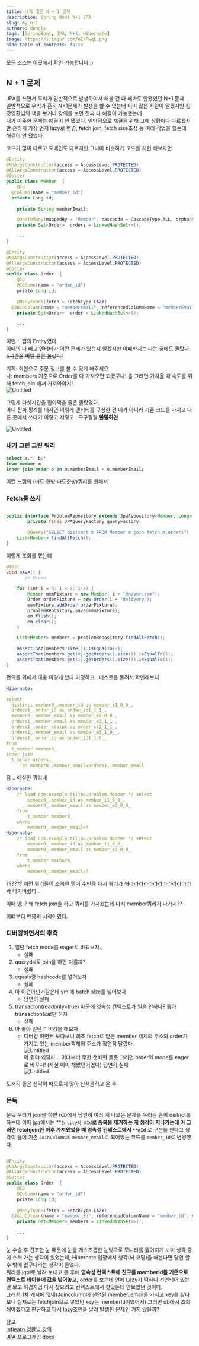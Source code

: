 ```yaml
---
title: 내가 겪은 N + 1 문제
description: Spring Boot N+1 JPA 
slug: my_n+1
authors: dongle  
tags: [SpringBoot, JPA, N+1, Hibernate]
image: https://i.imgur.com/mErPwqL.png
hide_table_of_contents: false
---
```


[모든 소스는 이곳](https://github.com/sk1737030/til/tree/master/til-jpa)에서 확인 가능합니다 :)

## N + 1 문제
JPA를 쓰면서 우리가 일반적으로 발생하여서 해볼 건 다 해봐도 안됐었던 N+1 문제  
일반적으로 우리가 흔히 N+1문제가 발생을 할 수 있는데 이미 많은 사람이 알겠지만 킹갓영환님의 책을 보거나 강의를 보면 진짜 다 해결이 가능했는데  
내가 마주한 문제는 해결이 안 됐었다. 일반적으로 해결을 위해 그에 상황마다 다르겠지만 흔하게 가장 먼저 lazy로 변경, fetch join, fetch size조정 등 여러 작업을 했는데  
해결이 안 됐었다.


코드가 많이 다르고 도메인도 다르지만 그나마 비슷하게 코드를 재현 해보자면

<!--truncate-->

```java
@Entity
@NoArgsConstructor(access = AccessLevel.PROTECTED)
@AllArgsConstructor(access = AccessLevel.PROTECTED)
@Getter
public class Member  {
	@Id
  @Column(name = "member_id")
  private Long id;
	
	private String memberEmail;

	@OneToMany(mappedBy = "Member", cascacde = CascadeType.ALL, orphanRemoval = true)
	private	Set<Order>	orders = LinkedHashSet<>();

	...
}

@Entity
@NoArgsConstructor(access = AccessLevel.PROTECTED)
@AllArgsConstructor(access = AccessLevel.PROTECTED)
@Getter
public class Order  {
	@ID
	@Column(name = "order_id")
	priate Long id;
	
	@ManyToOne(fetch = FetchType.LAZY)
  @JoinColumn(name = "memberEmail", referencedColumnName = "memberEmail", nullable = false, updatable = false)
	private	Set<Order>	order = LinkedHashSet<>();

	...
}

```

이런 느낌의 Entity였다.  
이때의 나 빼고 엔티티가 어떤 문제가 있는지 알겠지만 이때까지는 나는 꿈에도 몰랐다. ~~5시간을 버릴 줄은 몰랐다!~~  

기획: 회원으로 주문 정보를 볼 수 있게 해주세요  
나: members 기준으로 Order를 다 가져오면 되겠구나! 음 그러면 가져올 때 속도를 위해 fetch join 해서 가져와야지!    
![Untitled](./2022-05-28/Untitled.png)

그렇게 다섯시간을 잡아먹을 줄은 몰랐었다.    
아니 진짜 핑계를 대자면 이렇게 엔티티를 구성한 건 내가 아니라 기존 코드를 가지고 다른 곳에서 쓰다가 이렇고 저렇고.. 구구절절 ~~**할말하안**~~

![Untitled](./2022-05-28/Untitled%201.png)

### 내가 그린 그린 쿼리

```sql
select a.*, b.*
from member m 
inner join order o on m.memberEmail = o.memberEmail;
```

이런 느낌의 (~~너도 한방 나도한방~~)쿼리를 원해서

### Fetch를 쓰자

```java

public interface ProblemRepository extends JpaRepository<Member, Long> {
		private final JPAQueryFactory queryFactory;

		@Query("SELECT distinct m FROM Member m join fetch m.orders")
    List<Member> findAllFetch();
}
```

이렇게 조회를 했는데 

```java
@Test
void save() {
	   // Given

    for (int i = 0; i < 2; i++) {
        Member memFixture = new Member( i + "@naver.com");
        Order orderFixture = new Order(i + "delivery");
        memFixture.addOrder(orderFixture);
        problemRepository.save(memFixture);
        em.flush();
        em.clear();
    }

    List<Member> members = problemRepository.findAllFetch();

    assertThat(members.size()).isEqualTo(2);
    assertThat(members.get(0).getOrders().size()).isEqualTo(1);
    assertThat(members.get(1).getOrders().size()).isEqualTo(1);
}
```

편의를 위해서 대충 이렇게 했다 가정하고..  테스트를 돌려서 확인해보니  

```yaml
Hibernate: 

select
  distinct member0_.member_id as member_i1_0_0_,
  orders1_.order_id as order_id1_1_1_,
  member0_.member_email as member_e2_0_0_,
  orders1_.member_email as member_e3_1_1_,
  orders1_.order_status as order_st2_1_1_,
  orders1_.member_email as member_e3_1_0__,
  orders1_.order_id as order_id1_1_0__ 
from
  t_member member0_ 
inner join
  t_order orders1_ 
      on member0_.member_email=orders1_.member_email
```

음 .. 예상한 쿼리네 

```yaml
Hibernate: 
    /* load com.example.tiljpa.problem.Member */ select
        member0_.member_id as member_i1_0_0_,
        member0_.member_email as member_e2_0_0_ 
    from
        t_member member0_ 
    where
        member0_.member_email=?
Hibernate: 
    /* load com.example.tiljpa.problem.Member */ select
        member0_.member_id as member_i1_0_0_,
        member0_.member_email as member_e2_0_0_ 
    from
        t_member member0_ 
    where
        member0_.member_email=?
```

?????? 이런 쿼리들이 조회한 멤버 수만큼 다시 쿼리가 쫘라라라라라라라라라라라라라락 나가버렸다..

이때 엥..? 왜 fetch join을 하고 쿼리를 가져왔는데 다시 member쿼리가 나가지?? 

이떄부터 멘붕의 시작이였다.

### 디버깅하면서의 추측

1. 일단 fetch mode를 eager로 바꿔보자.. 
    - 실패
2. querydsl로 join을 하면 다를까? 
    - 실패
3. equals랑 hashcode를 넣어보자
    - 실패
4. 아 이건아닌거같은데 yml에 batch size를 넣어보자 
    - 당연히 실패
5. transacton(readonly=true) 때문에 영속성 컨텍스트가 일을 안하나? 좋아 transaction으로만 하자 
    - 실패
6. 아 좋아 일단 디버깅을 해보자 
    - 디버깅 하면서 보다보니 최초 fetch로 받은 member 객체의 주소와 order가 가지고 있는 member객체의 주소가 확연히 달랐다.  
    ![Untitled](./2022-05-28/Untitled%202.png)          
어 뭐야 왜달라... 이떄부터 무한 챗바퀴 돌듯 그러면 order의 mode를 eager로 바꾸자! (사실 이미 해봤던거였다) 당연히 실패  
![Untitled](./2022-05-28/Untitled%203.png)

도저히 좋은 생각이 떠오르지 않아 산책을하고 온 후 

### 문득

문득 우리가 join을 하면 rdb에서 당연히 여러 개 나오는 문제를 우리는 흔히 distnct를 하는데 이때 jpa에서는 **`Entity의 @Id`**로 중복을 제거하는 게 생각이 지나가는데 아 그러면 **fetchjoin**한 이후 가져왔었을 때 영속성 컨테스트에서 `**@Id`** 로 구분을 한다고 생각이 들어 기존 `JoinColumn에 member_email`로 되어있는 코드를 `member_id`로 변경했다. 

```java

@Entity
@NoArgsConstructor(access = AccessLevel.PROTECTED)
@AllArgsConstructor(access = AccessLevel.PROTECTED)
@Getter
public class Order  {
	@ID
	@Column(name = "order_id")
	priate Long id;
	
	@ManyToOne(fetch = FetchType.LAZY)
  @JoinColumn(name = "member_id", referencedColumnName = "member_id", nullable = false, updatable = false)
	private	Set<Member> members = LinkedHashSet<>();

	...
}

```

눈 수술 후 건조한 눈 때문에 눈을 개스츠름한 눈빛으로 모니터를 뚫어지게 보며 생각 중에 스쳐 가는 생각이 있었는데, Hibernate 입장에서 생각(뇌 코딩)을 해본다면 당연 할 수 밖에 없구나라는 생각이 들었다.  
쿼리를 jqpl로 날려 보내고 온 후에 **영속성 컨텍스트에 친구를 memberId를 기준으로 컨텍스트 테이블에 값을 넣어놓고,** order를 보는데 안에 Lazy가 떡하니 선언되어 있는 걸 보고 허겁지겁 다시 찾으려고 컨텍스트에서 찾았는데 안보였던 것이다.  
그래서 1차 캐시에 없네(Joincolumn에 선언된 member_email을 가지고 key를 찾다 보니 실제로는 fetchjoin으로 넣었던 key는 memberId이였어서) 그러면 db에서 조회해야겠다고 판단하고 다시 lazy조인을 날려 발생한 문제인 거지 않을까?

참고  
[Inflearn 영환님 강의](https://www.inflearn.com/course/%EC%8A%A4%ED%94%84%EB%A7%81%EB%B6%80%ED%8A%B8-JPA-API%EA%B0%9C%EB%B0%9C-%EC%84%B1%EB%8A%A5%EC%B5%9C%EC%A0%81%ED%99%94/)  
[JPA 프로그래밍](http://www.kyobobook.co.kr/product/detailViewKor.laf?mallGb=KOR&ejkGb=KOR&barcode=9788960777330)
[docs](https://docs.spring.io/spring-data/jpa/docs/2.5.11/reference/html/)